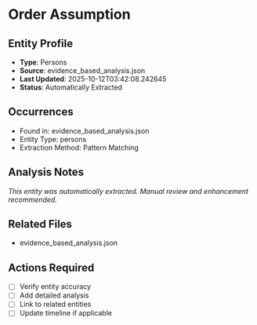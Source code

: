 # Order Assumption

## Entity Profile
- **Type**: Persons
- **Source**: evidence_based_analysis.json
- **Last Updated**: 2025-10-12T03:42:08.242645
- **Status**: Automatically Extracted

## Occurrences
- Found in: evidence_based_analysis.json
- Entity Type: persons
- Extraction Method: Pattern Matching

## Analysis Notes
*This entity was automatically extracted. Manual review and enhancement recommended.*

## Related Files
- evidence_based_analysis.json

## Actions Required
- [ ] Verify entity accuracy
- [ ] Add detailed analysis
- [ ] Link to related entities
- [ ] Update timeline if applicable
